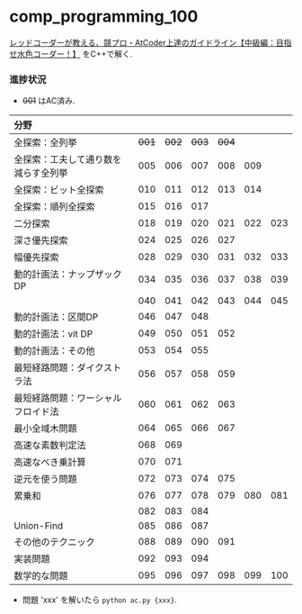 # comp_programming_100
[レッドコーダーが教える、競プロ・AtCoder上達のガイドライン【中級編：目指せ水色コーダー！】](https://qiita.com/e869120/items/eb50fdaece12be418faa#2-3-%E5%88%86%E9%87%8E%E5%88%A5%E5%88%9D%E4%B8%AD%E7%B4%9A%E8%80%85%E3%81%8C%E8%A7%A3%E3%81%8F%E3%81%B9%E3%81%8D%E9%81%8E%E5%8E%BB%E5%95%8F%E7%B2%BE%E9%81%B8-100-%E5%95%8F) をC++で解く.

### 進捗状況
 - ~~001~~ はAC済み.

| 分野 |||||||
|:----|:----:|:----:|:----:|:----:|:----:|:----:|
| 全探索：全列挙 | ~~001~~ | ~~002~~ | ~~003~~ | ~~004~~ ||
| 全探索：工夫して通り数を減らす全列挙 | 005 | 006 | 007 | 008 | 009 ||
| 全探索：ビット全探索 | 010 | 011 | 012 | 013 | 014 ||
| 全探索：順列全探索 | 015 | 016 | 017 |||
| 二分探索 | 018 | 019 | 020 | 021 | 022 | 023 |
| 深さ優先探索 | 024 | 025 | 026 | 027 |||
| 幅優先探索 | 028 | 029 | 030 | 031 | 032 | 033 |
| 動的計画法：ナップザックDP | 034 | 035 | 036 | 037 | 038 | 039 |
|| 040 | 041 | 042 | 043 | 044 | 045 |
| 動的計画法：区間DP | 046 | 047 | 048 ||||
| 動的計画法：vit DP | 049 | 050 | 051 | 052 |||
| 動的計画法：その他 | 053 | 054 | 055 ||||
| 最短経路問題：ダイクストラ法 | 056 | 057 | 058 | 059 |||
| 最短経路問題：ワーシャルフロイド法 | 060 | 061 | 062 | 063 |||
| 最小全域木問題 | 064 | 065 | 066 | 067 |||
| 高速な素数判定法 | 068 | 069 |||||
| 高速なべき乗計算 | 070 | 071 |||||
| 逆元を使う問題 | 072 | 073 | 074 | 075 |||
| 累乗和 | 076 | 077 | 078 | 079 | 080 | 081 |
|| 082 | 083 | 084 ||||
| Union-Find | 085 | 086 | 087 ||||
| その他のテクニック | 088 | 089 | 090 | 091 |||
| 実装問題 | 092 | 093 | 094 ||||
| 数学的な問題 | 095 | 096 | 097 | 098 | 099 | 100 |

 - 問題 'xxx' を解いたら `python ac.py {xxx}`.